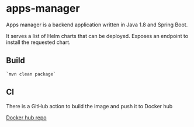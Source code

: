 # apps-manager

Apps manager is a backend application written in Java 1.8 and Spring Boot.

It serves a list of Helm charts that can be deployed.
Exposes an endpoint to install the requested chart.

## Build

    `mvn clean package`

## CI

There is a GitHub action to build the image and push it to Docker hub

  [Docker hub repo](https://hub.docker.com/r/castelblanque/apps-manager)
